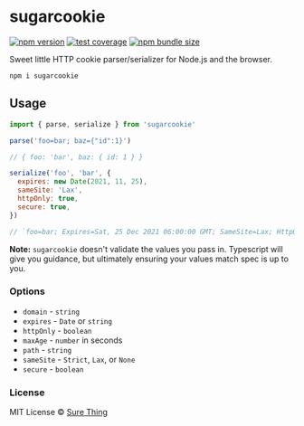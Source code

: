 # sugarcookie

[![npm version](https://img.shields.io/npm/v/sugarcookie?style=flat&colorA=4488FF&colorB=4488FF)](https://www.npmjs.com/package/sugarcookie) [![test coverage](https://img.shields.io/coveralls/github/sure-thing/sugarcookie?style=flat&colorA=223355&colorB=223355)](https://coveralls.io/github/sure-thing/sugarcookie?branch=main) [![npm bundle size](https://badgen.net/bundlephobia/min/sugarcookie?color=223355&labelColor=223355)](https://bundlephobia.com/result?p=sugarcookie)

Sweet little HTTP cookie parser/serializer for Node.js and the browser.

```
npm i sugarcookie
```

## Usage

```javascript
import { parse, serialize } from 'sugarcookie'

parse('foo=bar; baz={"id":1}')

// { foo: 'bar', baz: { id: 1 } }

serialize('foo', 'bar', {
  expires: new Date(2021, 11, 25),
  sameSite: 'Lax',
  httpOnly: true,
  secure: true,
})

// `foo=bar; Expires=Sat, 25 Dec 2021 06:00:00 GMT; SameSite=Lax; HttpOnly; Secure
```

**Note:** `sugarcookie` doesn't validate the values you pass in. Typescript will
give you guidance, but ultimately ensuring your values match spec is up to you.

### Options

- `domain` - `string`
- `expires` - `Date` or `string`
- `httpOnly` - `boolean`
- `maxAge` - `number` in seconds
- `path` - `string`
- `sameSite` - `Strict`, `Lax`, or `None`
- `secure` - `boolean`

### License

MIT License © [Sure Thing](https://github.com/sure-thing)
